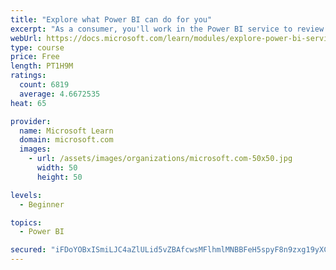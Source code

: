 ```yaml
---
title: "Explore what Power BI can do for you"
excerpt: "As a consumer, you'll work in the Power BI service to review and interact with content that has been shared with you. This module provides the foundational information that you need to work effectively in the Power BI service."
webUrl: https://docs.microsoft.com/learn/modules/explore-power-bi-service/
type: course
price: Free
length: PT1H9M
ratings:
  count: 6819
  average: 4.6672535
heat: 65

provider:
  name: Microsoft Learn
  domain: microsoft.com
  images:
    - url: /assets/images/organizations/microsoft.com-50x50.jpg
      width: 50
      height: 50

levels:
  - Beginner

topics:
  - Power BI

secured: "iFDoYOBxISmiLJC4aZlULid5vZBAfcwsMFlhmlMNBBFeH5spyF8n9zxg19yXCp9GHeQZshd3RF4VZnNUZV0vd5ko0L3zMfXZ2a0oWyYwcesJRx0owO4kEOW4fWO1F4LvBTXsOypiBuel9Hin+RS+CH4y35SJusYLh/rJSLSHVc/Odf79BRGXvFnPR6fQLUkbewxge/nH5a6z8gmezD5dIjwJZRmlLzOL9CVW1te7Lb7N2K1CsDew0G+a8OdXZweINQBn3Smw4U8YRawmsDo9L9bev/i7hL7yqBbQuR2q2p/0sKJrDzEd5+A5aXe4UlAQUIQadZueesHqt81PRupWkgsyfsJ+Iw5+NpfwyfvLbJRjLuVyQrn3J3Qa61Ez78bsg24I9RfBUyIcaRhYiTlzTxMJtZKJ54D+fD9SVVNd+Cg=;GPTusVulrvxoBU3bAXu45g=="
---
```



